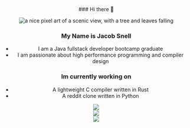 <div align="center">### Hi there 👋
  
  <img src="https://i.imgur.com/mBOLoZc.gif" alt="a nice pixel art of a scenic view, with a tree and leaves falling"></img>
  
  
  <h3>My Name is Jacob Snell</h3>
  <ul>
    <li> I am a Java fullstack developer bootcamp graduate</li>
    <li> I am passionate about high performance programming and compiler design</li>
  </ul>

  <h3>Im currently working on</h3>
  <ul>
    <li> A lightweight C compiler written in Rust</li>
    <li> A reddit clone written in Python</li>
  </ul>
  
  <p align="center">
    <a href="https://skillicons.dev">
      <img src="https://skillicons.dev/icons?i=rust,python,java,javascript,typescript,git,linux" /><br>
      <img src="https://skillicons.dev/icons?i=angular,arduino,aws,django,html,css,eclipse" /><br>
      <img src="https://skillicons.dev/icons?i=github,gradle,heroku,mysql,postman,spring,threejs" /><br>
    </a>
  </p>
</div>
